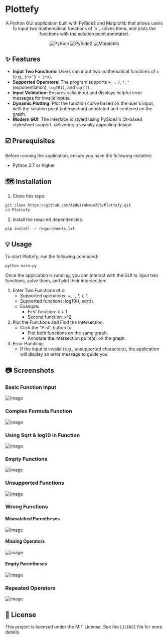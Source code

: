 # Plottefy
<div align="center">
  <p align="center">A Python GUI application built with PySide2 and Matplotlib that allows users to input two mathematical functions of `x`, solves them, and plots the functions with the solution point annotated.</p>
   <p align="center">
      <img src="https://img.shields.io/badge/Python-3776AB?style=for-the-badge&logo=python&logoColor=white" alt="Python"/>
      <img src="https://img.shields.io/badge/PySide2-41CD52?style=for-the-badge&logo=qt&logoColor=white" alt="PySide2"/>
      <img src="https://img.shields.io/badge/Matplotlib-11557C?style=for-the-badge&logo=python&logoColor=white" alt="Matplotlib"/>
   </p>
</div>


## ✨ Features
- **Input Two Functions:** Users can input two mathematical functions of `x` (e.g., `5*x^3 + 2*x`).
- **Supported Operators:** The program supports `+`, `-`, `/`, `*`, `^` (exponentiation), `log10()`, and `sqrt()`.
- **Input Validation:** Ensures valid input and displays helpful error messages for invalid inputs.
- **Dynamic Plotting:** Plot the function curve based on the user's input, with the solution point (intersection) annotated and centered on the graph.
- **Modern GUI:** The interface is styled using PySide2's Qt-based stylesheet support, delivering a visually appealing design.


## ☑️ Prerequisites
Before running the application, ensure you have the following installed:
- Python 3.7 or higher


## 🗺️ Installation
1. Clone this repo:
```Bash
git clone https://github.com/Abdulrahman295/Plottefy.git
cd Plottefy
```
2. Install the required dependencies:
```Bash
pip install -r requirements.txt
```


## 💡 Usage
To start Plottefy, run the following command:
```bash
python main.py
```

Once the application is running, you can interact with the GUI to input two functions, solve them, and plot their intersection:
1. Enter Two Functions of x:
   - Supported operations: +, -, *, /, ^.
   - Supported functions: log10(), sqrt().
   - Example:
     - First function: x + 1.
     - Second function: x^2.
3. Plot the Functions and Find the Intersection:
   - Click the "Plot" button to:
     - Plot both functions on the same graph.
     - Annotate the intersection point(s) on the graph.
4. Error Handling:
   - If the input is invalid (e.g., unsupported characters), the application will display an error message to guide you.


## 📷 Screenshots
### Basic Function Input
![image](https://github.com/user-attachments/assets/d32e8710-3ca9-4c18-8926-769eca14e324)

### Complex Formula Function
![image](https://github.com/user-attachments/assets/e95008a2-b4ca-4a79-8de7-2981a5d8a96d)

### Using Sqrt & log10 in Function
![image](https://github.com/user-attachments/assets/4027cb7e-87f6-4242-a82d-e11427580358)

### Empty Functions
![image](https://github.com/user-attachments/assets/a3b030f3-a4d3-409a-84cc-aa13737d5ab9)

### Unsupported Functions
![image](https://github.com/user-attachments/assets/601770e9-9b65-4da3-8435-f997778c9707)

### Wrong Functions
#### Mismatched Parentheses
![image](https://github.com/user-attachments/assets/a856c56f-d50a-40b8-b6a7-732aa8eaf486)
#### Missing Operators
![image](https://github.com/user-attachments/assets/a73d33dc-27cb-44c3-bff5-dce5bbefcf01)
#### Empty Parentheses
![image](https://github.com/user-attachments/assets/4ad2d156-8e11-4d76-b341-1721735c86fc)
### Repeated Operators
![image](https://github.com/user-attachments/assets/2e3bf3c6-94eb-41f1-b071-869a808f4d03)


## 📰 License
This project is licensed under the MIT License. See the `LICENSE` file for more details.
